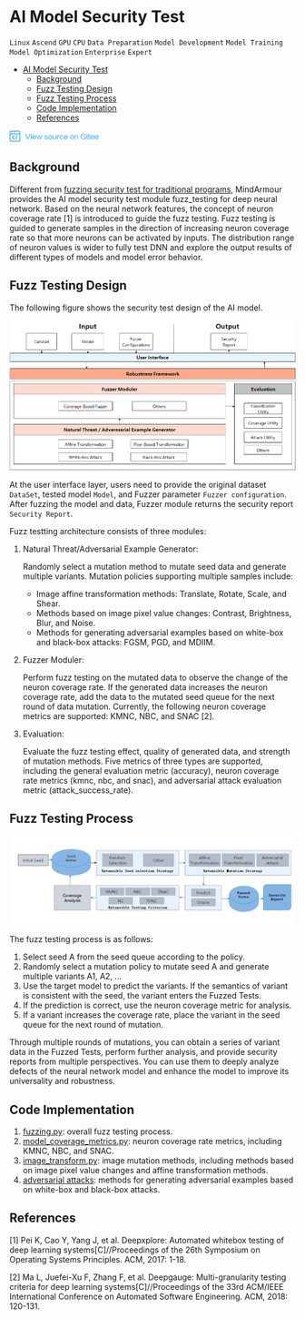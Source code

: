 ﻿# AI Model Security Test

`Linux` `Ascend` `GPU` `CPU` `Data Preparation` `Model Development` `Model Training` `Model Optimization` `Enterprise` `Expert`


<!-- TOC -->

- [AI Model Security Test](#ai-model-security-test)
    - [Background](#background)
    - [Fuzz Testing Design](#fuzz-testing-design)
    - [Fuzz Testing Process](#fuzz-testing-process)
    - [Code Implementation](#code-implementation)
    - [References](#references)

<!-- /TOC -->

<a href="https://gitee.com/mindspore/docs/blob/r1.0/docs/note/source_en/design/mindarmour/fuzzer_design.md" target="_blank"><img src="../../_static/logo_source.png"></a>

## Background

Different from [fuzzing security test for traditional programs](https://zhuanlan.zhihu.com/p/43432370), MindArmour provides the AI model security test module fuzz_testing for deep neural network. Based on the neural network features, the concept of neuron coverage rate [1] is introduced to guide the fuzz testing. Fuzz testing is guided to generate samples in the direction of increasing neuron coverage rate so that more neurons can be activated by inputs. The distribution range of neuron values is wider to fully test DNN and explore the output results of different types of models and model error behavior.

## Fuzz Testing Design

The following figure shows the security test design of the AI model.

![fuzz_architecture](./images/fuzz_architecture.png)

At the user interface layer, users need to provide the original dataset `DataSet`, tested model `Model`, and Fuzzer parameter `Fuzzer configuration`. After fuzzing the model and data, Fuzzer module returns the security report `Security Report`.

Fuzz testting architecture consists of three modules:

1. Natural Threat/Adversarial Example Generator:

   Randomly select a mutation method to mutate seed data and generate multiple variants. Mutation policies supporting multiple samples include:

   - Image affine transformation methods: Translate, Rotate, Scale, and Shear.
   - Methods based on image pixel value changes: Contrast, Brightness, Blur, and Noise.
   - Methods for generating adversarial examples based on white-box and black-box attacks: FGSM, PGD, and MDIIM.

2. Fuzzer Moduler:

   Perform fuzz testing on the mutated data to observe the change of the neuron coverage rate. If the generated data increases the neuron coverage rate, add the data to the mutated seed queue for the next round of data mutation. Currently, the following neuron coverage metrics are supported: KMNC, NBC, and SNAC [2].

3. Evaluation:

   Evaluate the fuzz testing effect, quality of generated data, and strength of mutation methods. Five metrics of three types are supported, including the general evaluation metric (accuracy), neuron coverage rate metrics (kmnc, nbc, and snac), and adversarial attack evaluation metric (attack_success_rate).

## Fuzz Testing Process

![fuzz_process](./images/fuzz_process.png)

The fuzz testing process is as follows:

1. Select seed A from the seed queue according to the policy.
2. Randomly select a mutation policy to mutate seed A and generate multiple variants A1, A2, ...
3. Use the target model to predict the variants. If the semantics of variant is consistent with the seed, the variant enters the Fuzzed Tests.
4. If the prediction is correct, use the neuron coverage metric for analysis.
5. If a variant increases the coverage rate, place the variant in the seed queue for the next round of mutation.

Through multiple rounds of mutations, you can obtain a series of variant data in the Fuzzed Tests, perform further analysis, and provide security reports from multiple perspectives. You can use them to deeply analyze defects of the neural network model and enhance the model to improve its universality and robustness.

## Code Implementation

1. [fuzzing.py](https://gitee.com/mindspore/mindarmour/blob/r1.0/mindarmour/fuzz_testing/fuzzing.py): overall fuzz testing process.
2. [model_coverage_metrics.py](https://gitee.com/mindspore/mindarmour/blob/r1.0/mindarmour/fuzz_testing/model_coverage_metrics.py): neuron coverage rate metrics, including KMNC, NBC, and SNAC.
3. [image_transform.py](https://gitee.com/mindspore/mindarmour/blob/r1.0/mindarmour/fuzz_testing/image_transform.py): image mutation methods, including methods based on image pixel value changes and affine transformation methods.
4. [adversarial attacks](https://gitee.com/mindspore/mindarmour/tree/r1.0/mindarmour/adv_robustness/attacks): methods for generating adversarial examples based on white-box and black-box attacks.

## References

[1] Pei K, Cao Y, Yang J, et al. Deepxplore: Automated whitebox testing of deep learning systems[C]//Proceedings of the 26th Symposium on Operating Systems Principles. ACM, 2017: 1-18.

[2] Ma L, Juefei-Xu F, Zhang F, et al. Deepgauge: Multi-granularity testing criteria for deep learning systems[C]//Proceedings of the 33rd ACM/IEEE International Conference on Automated Software Engineering. ACM, 2018: 120-131.